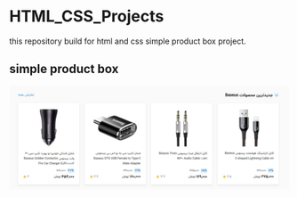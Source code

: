 # HTML_CSS_Projects
this repository build for html and css  simple product box project.<br>

## simple product box
![alt text](https://github.com/Abolfazlms/HTML_CSS_Projects/blob/main/simple_product_box/sample.jpg)
